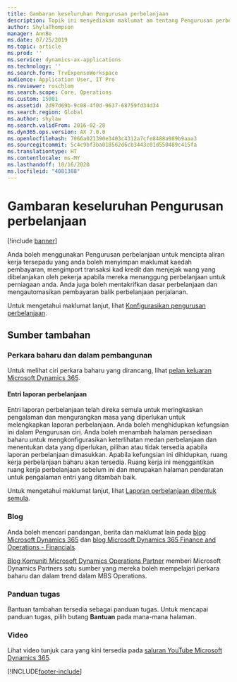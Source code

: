 ```yaml
---
title: Gambaran keseluruhan Pengurusan perbelanjaan
description: Topik ini menyediakan maklumat am tentang Pengurusan perbelanjaan dan pautan kepada sumber tambahan. Anda boleh menggunakan Pengurusan perbelanjaan untuk mencipta aliran kerja tersepadu yang anda boleh menyimpan maklumat kaedah pembayaran, mengimport transaksi kad kredit dan menjejak wang yang dibelanjakan oleh pekerja apabila mereka menanggung perbelanjaan untuk perniagaan anda.
author: ShylaThompson
manager: AnnBe
ms.date: 07/25/2019
ms.topic: article
ms.prod: ''
ms.service: dynamics-ax-applications
ms.technology: ''
ms.search.form: TrvExpenseWorkspace
audience: Application User, IT Pro
ms.reviewer: roschlom
ms.search.scope: Core, Operations
ms.custom: 15001
ms.assetid: 2d97d69b-9c08-4f0d-9637-68759fd34d34
ms.search.region: Global
ms.author: shylaw
ms.search.validFrom: 2016-02-28
ms.dyn365.ops.version: AX 7.0.0
ms.openlocfilehash: 7066a021390e3403c4312a7cfe8488a989b9aaa3
ms.sourcegitcommit: 5c4c9bf3ba018562d6cb3443c01d550489c415fa
ms.translationtype: HT
ms.contentlocale: ms-MY
ms.lasthandoff: 10/16/2020
ms.locfileid: "4081388"
---
```

# <a name="expense-management-overview"></a>Gambaran keseluruhan Pengurusan perbelanjaan

[!include [banner](../includes/banner.md)]

Anda boleh menggunakan Pengurusan perbelanjaan untuk mencipta aliran kerja tersepadu yang anda boleh menyimpan maklumat kaedah pembayaran, mengimport transaksi kad kredit dan menjejak wang yang dibelanjakan oleh pekerja apabila mereka menanggung perbelanjaan untuk perniagaan anda. Anda juga boleh mentakrifkan dasar perbelanjaan dan mengautomasikan pembayaran balik perbelanjaan perjalanan.

Untuk mengetahui maklumat lanjut, lihat [Konfigurasikan pengurusan perbelanjaan](plan-expense-management.md).

## <a name="additional-resources"></a>Sumber tambahan

### <a name="whats-new-and-in-development"></a>Perkara baharu dan dalam pembangunan

Untuk melihat ciri perkara baharu yang dirancang, lihat [pelan keluaran Microsoft Dynamics 365](https://go.microsoft.com/fwlink/?linkid=2010158).

#### <a name="expense-report-entry"></a>Entri laporan perbelanjaan

Entri laporan perbelanjaan telah direka semula untuk meringkaskan pengalaman dan mengurangkan masa yang diperlukan untuk melengkapkan laporan perbelanjaan. Anda boleh menghidupkan kefungsian ini dalam Pengurusan ciri. Anda boleh menambah halaman persediaan baharu untuk mengkonfigurasikan keterlihatan medan perbelanjaan dan menentukan data yang diperlukan, pilihan atau tidak tersedia apabila laporan perbelanjaan dimasukkan. Apabila kefungsian ini dihidupkan, ruang kerja perbelanjaan baharu akan tersedia. Ruang kerja ini menggantikan ruang kerja perbelanjaan sebelum ini dan merupakan halaman pendaratan untuk pengalaman entri yang ditambah baik.

Untuk mengetahui maklumat lanjut, lihat [Laporan perbelanjaan dibentuk semula](ExpenseWorkspaceNew.md).

### <a name="blogs"></a>Blog

Anda boleh mencari pandangan, berita dan maklumat lain pada [blog Microsoft Dynamics 365](https://community.dynamics.com/b/msftdynamicsblog?c=Enterprise) dan [blog Microsoft Dynamics 365 Finance and Operations - Financials](https://community.dynamics.com/365/financeandoperations/b/financials).

[Blog Komuniti Microsoft Dynamics Operations Partner](https://community.dynamics.com/partner/b/operationspartnercommunityblog) memberi Microsoft Dynamics Partners satu sumber yang mereka boleh mempelajari perkara baharu dan dalam trend dalam MBS Operations.

### <a name="task-guides"></a>Panduan tugas

Bantuan tambahan tersedia sebagai panduan tugas. Untuk mencapai panduan tugas, pilih butang **Bantuan** pada mana-mana halaman.

### <a name="videos"></a>Video

Lihat video tunjuk cara yang kini tersedia pada [saluran YouTube Microsoft Dynamics 365](https://www.youtube.com/channel/UCJGCg4rB3QSs8y_1FquelBQ).


[!INCLUDE[footer-include](../includes/footer-banner.md)]